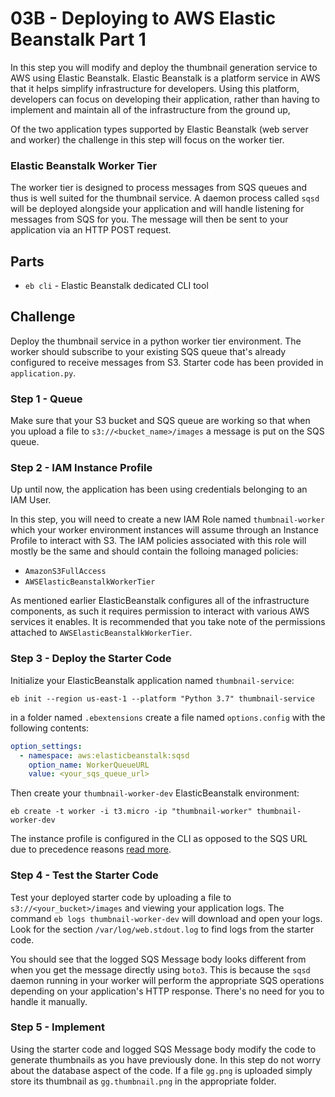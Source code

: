 # 03B - Deploying to AWS Elastic Beanstalk Part 1

In this step you will modify and deploy the thumbnail generation service to AWS using Elastic Beanstalk. Elastic Beanstalk is a platform service in AWS that it helps simplify infrastructure for developers. Using this platform, developers can focus on developing their application, rather than having to implement and maintain all of the infrastructure from the ground up,

Of the two application types supported by Elastic Beanstalk (web server and worker) the challenge in this step will focus on the worker tier.

### Elastic Beanstalk Worker Tier

The worker tier is designed to process messages from SQS queues and thus is well suited for the thumbnail service. A daemon process called `sqsd` will be deployed alongside your application and will handle listening for messages from SQS for you. The message will then be sent to your application via an HTTP POST request.

## Parts

- `eb cli` - Elastic Beanstalk dedicated CLI tool

## Challenge

Deploy the thumbnail service in a python worker tier environment. The worker should subscribe to your existing SQS queue that's already configured to receive messages from S3. Starter code has been provided in `application.py`.

### Step 1 - Queue

Make sure that your S3 bucket and SQS queue are working so that when you upload a file to `s3://<bucket_name>/images` a message is put on the SQS queue.

### Step 2 - IAM Instance Profile

Up until now, the application has been using credentials belonging to an IAM User. 

In this step, you will need to create a new IAM Role named `thumbnail-worker` which your worker environment instances will assume through an Instance Profile to interact with S3. The IAM policies associated with this role will mostly be the same and should contain the folloing managed policies:

- `AmazonS3FullAccess`
- `AWSElasticBeanstalkWorkerTier`

As mentioned earlier ElasticBeanstalk configures all of the infrastructure components, as such it requires permission to interact with various AWS services it enables. It is recommended that you take note of the permissions attached to `AWSElasticBeanstalkWorkerTier`.

### Step 3 - Deploy the Starter Code

Initialize your ElasticBeanstalk application named `thumbnail-service`:

`eb init --region us-east-1 --platform "Python 3.7" thumbnail-service`

in a folder named `.ebextensions` create a file named `options.config` with the following contents:

```yaml
option_settings:
  - namespace: aws:elasticbeanstalk:sqsd
    option_name: WorkerQueueURL
    value: <your_sqs_queue_url>
```

Then create your `thumbnail-worker-dev` ElasticBeanstalk environment:

`eb create -t worker -i t3.micro -ip "thumbnail-worker" thumbnail-worker-dev`

The instance profile is configured in the CLI as opposed to the SQS URL due to precedence reasons [read more](https://stackoverflow.com/questions/30669483/assign-role-to-instance-in-ebextensions).

### Step 4 - Test the Starter Code

Test your deployed starter code by uploading a file to `s3://<your_bucket>/images` and viewing your application logs. The command `eb logs thumbnail-worker-dev` will download and open your logs. Look for the section `/var/log/web.stdout.log` to find logs from the starter code. 

You should see that the logged SQS Message body looks different from when you get the message directly using `boto3`. This is because the `sqsd` daemon running in your worker will perform the appropriate SQS operations depending on your application's HTTP response. There's no need for you to handle it manually.

### Step 5 - Implement

Using the starter code and logged SQS Message body modify the code to generate thumbnails as you have previously done. In this step do not worry about the database aspect of the code. If a file `gg.png` is uploaded simply store its thumbnail as `gg.thumbnail.png` in the appropriate folder.